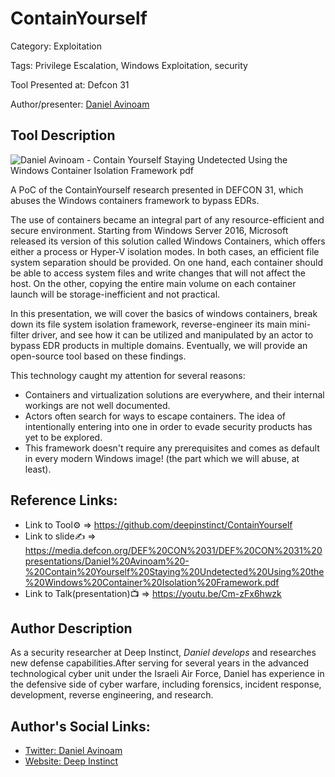 # ContainYourself

Category: Exploitation

Tags: Privilege Escalation, Windows Exploitation, security

Tool Presented at: Defcon 31

Author/presenter: [Daniel Avinoam](https://twitter.com/daniel_avinoam)

## Tool Description

![Daniel Avinoam - Contain Yourself Staying Undetected Using the Windows Container Isolation Framework pdf](https://github.com/DefconParrot/DefconArsenalTools/assets/30528167/d32b808b-30ec-483b-80c1-abaec8dc57c4)

A PoC of the ContainYourself research presented in DEFCON 31, which abuses the Windows containers framework to bypass EDRs.

The use of containers became an integral part of any resource-efficient and secure environment. Starting from Windows Server 2016, Microsoft released its version of this solution called Windows Containers, which offers either a process or Hyper-V isolation modes.
In both cases, an efficient file system separation should be provided. On one hand, each container should be able to access system files and write changes that will not affect the host. On the other, copying the entire main volume on each container launch will be storage-inefficient and not practical.

In this presentation, we will cover the basics of windows containers, break down its file system isolation framework, reverse-engineer its main mini-filter driver, and see how it can be utilized and manipulated by an actor to bypass EDR products in multiple domains. Eventually, we will provide an open-source tool based on these findings.

This technology caught my attention for several reasons:

- Containers and virtualization solutions are everywhere, and their internal workings are not well documented.
- Actors often search for ways to escape containers. The idea of intentionally entering into one in order to evade security products has yet to be explored.
- This framework doesn't require any prerequisites and comes as default in every modern Windows image! (the part which we will abuse, at least).

## Reference Links:

- Link to Tool⚙️ => https://github.com/deepinstinct/ContainYourself
- Link to slide✍️ => https://media.defcon.org/DEF%20CON%2031/DEF%20CON%2031%20presentations/Daniel%20Avinoam%20-%20Contain%20Yourself%20Staying%20Undetected%20Using%20the%20Windows%20Container%20Isolation%20Framework.pdf
- Link to Talk(presentation)📺 => https://youtu.be/Cm-zFx6hwzk

## Author Description

As a security researcher at Deep Instinct, _Daniel develops_ and researches new defense capabilities.After serving for several years in the advanced technological cyber unit under the Israeli Air Force, Daniel has experience in the defensive side of cyber warfare, including forensics, incident response, development, reverse engineering, and research.

## Author's Social Links:

- [Twitter: Daniel Avinoam](https://twitter.com/daniel_avinoam)
- [Website: Deep Instinct](https://www.deepinstinct.com/)
